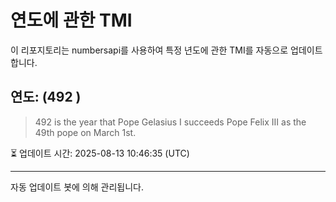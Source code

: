 
# 연도에 관한 TMI

이 리포지토리는 numbersapi를 사용하여 특정 년도에 관한 TMI를 자동으로 업데이트합니다.

## 연도: (492 )
> 492 is the year that Pope Gelasius I succeeds Pope Felix III as the 49th pope on March 1st.

⏳ 업데이트 시간: 2025-08-13 10:46:35 (UTC)

---
자동 업데이트 봇에 의해 관리됩니다.
